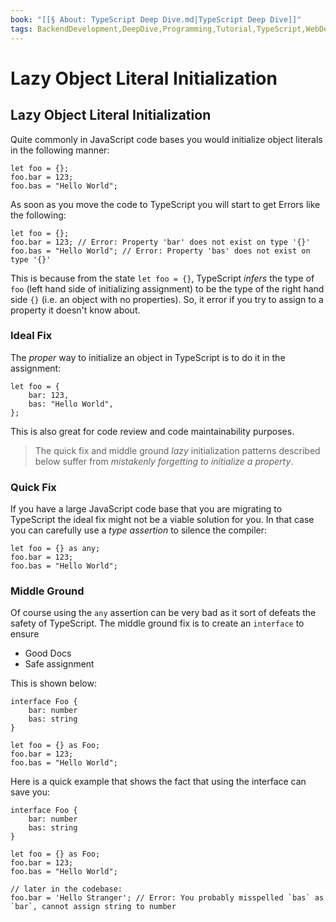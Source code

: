 ```yaml
---
book: "[[§ About꞉ TypeScript Deep Dive.md|TypeScript Deep Dive]]"
tags: BackendDevelopment,DeepDive,Programming,Tutorial,TypeScript,WebDevelopment
---
```


# Lazy Object Literal Initialization

## Lazy Object Literal Initialization

Quite commonly in JavaScript code bases you would initialize object literals in the following manner:

```
let foo = {};
foo.bar = 123;
foo.bas = "Hello World";
```

As soon as you move the code to TypeScript you will start to get Errors like the following:

```
let foo = {};
foo.bar = 123; // Error: Property 'bar' does not exist on type '{}'
foo.bas = "Hello World"; // Error: Property 'bas' does not exist on type '{}'
```

This is because from the state `let foo = {}`, TypeScript _infers_ the type of `foo` (left hand side of initializing assignment) to be the type of the right hand side `{}` (i.e. an object with no properties). So, it error if you try to assign to a property it doesn't know about.

### Ideal Fix

The _proper_ way to initialize an object in TypeScript is to do it in the assignment:

```
let foo = {
    bar: 123,
    bas: "Hello World",
};
```

This is also great for code review and code maintainability purposes.

> The quick fix and middle ground _lazy_ initialization patterns described below suffer from _mistakenly forgetting to initialize a property_.

### Quick Fix

If you have a large JavaScript code base that you are migrating to TypeScript the ideal fix might not be a viable solution for you. In that case you can carefully use a _type assertion_ to silence the compiler:

```
let foo = {} as any;
foo.bar = 123;
foo.bas = "Hello World";
```

### Middle Ground

Of course using the `any` assertion can be very bad as it sort of defeats the safety of TypeScript. The middle ground fix is to create an `interface` to ensure

- Good Docs
- Safe assignment

This is shown below:

```
interface Foo {
    bar: number
    bas: string
}

let foo = {} as Foo;
foo.bar = 123;
foo.bas = "Hello World";
```

Here is a quick example that shows the fact that using the interface can save you:

```
interface Foo {
    bar: number
    bas: string
}

let foo = {} as Foo;
foo.bar = 123;
foo.bas = "Hello World";

// later in the codebase:
foo.bar = 'Hello Stranger'; // Error: You probably misspelled `bas` as `bar`, cannot assign string to number
```